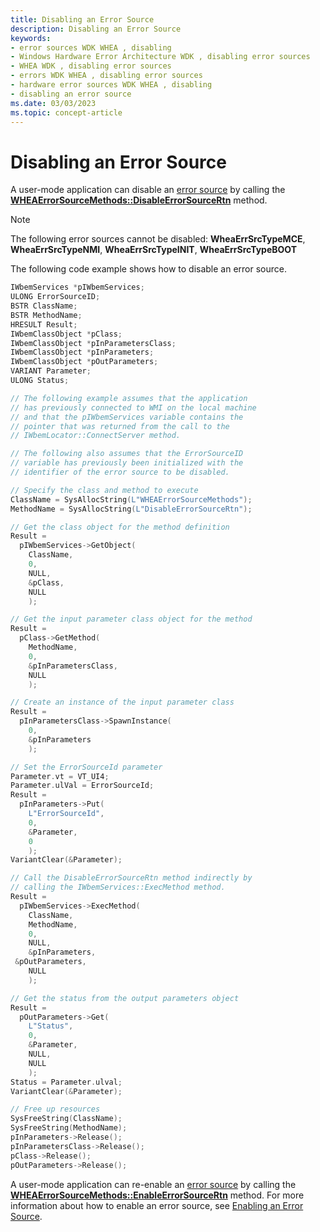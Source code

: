```yaml
---
title: Disabling an Error Source
description: Disabling an Error Source
keywords:
- error sources WDK WHEA , disabling
- Windows Hardware Error Architecture WDK , disabling error sources
- WHEA WDK , disabling error sources
- errors WDK WHEA , disabling error sources
- hardware error sources WDK WHEA , disabling
- disabling an error source
ms.date: 03/03/2023
ms.topic: concept-article
---
```


# Disabling an Error Source

A user-mode application can disable an [error source](hardware-errors-and-error-sources.md) by calling the [**WHEAErrorSourceMethods::DisableErrorSourceRtn**](/windows-hardware/drivers/ddi/_whea/) method.

> [!NOTE]
> The following error sources cannot be disabled: **WheaErrSrcTypeMCE**, **WheaErrSrcTypeNMI**, **WheaErrSrcTypeINIT**, **WheaErrSrcTypeBOOT**

The following code example shows how to disable an error source.

```cpp
IWbemServices *pIWbemServices;
ULONG ErrorSourceID;
BSTR ClassName;
BSTR MethodName;
HRESULT Result;
IWbemClassObject *pClass;
IWbemClassObject *pInParametersClass;
IWbemClassObject *pInParameters;
IWbemClassObject *pOutParameters;
VARIANT Parameter;
ULONG Status;

// The following example assumes that the application
// has previously connected to WMI on the local machine
// and that the pIWbemServices variable contains the
// pointer that was returned from the call to the
// IWbemLocator::ConnectServer method.

// The following also assumes that the ErrorSourceID
// variable has previously been initialized with the
// identifier of the error source to be disabled.

// Specify the class and method to execute
ClassName = SysAllocString(L"WHEAErrorSourceMethods");
MethodName = SysAllocString(L"DisableErrorSourceRtn");

// Get the class object for the method definition
Result =
  pIWbemServices->GetObject(
    ClassName,
    0,
    NULL,
    &pClass,
    NULL
    );

// Get the input parameter class object for the method
Result =
  pClass->GetMethod(
    MethodName,
    0,
    &pInParametersClass,
    NULL
    );

// Create an instance of the input parameter class
Result =
  pInParametersClass->SpawnInstance(
    0,
    &pInParameters
    );

// Set the ErrorSourceId parameter
Parameter.vt = VT_UI4;
Parameter.ulVal = ErrorSourceId;
Result =
  pInParameters->Put(
    L"ErrorSourceId",
    0,
    &Parameter,
    0
    );
VariantClear(&Parameter);

// Call the DisableErrorSourceRtn method indirectly by
// calling the IWbemServices::ExecMethod method.
Result =
  pIWbemServices->ExecMethod(
    ClassName,
    MethodName,
    0,
    NULL,
    &pInParameters,
 &pOutParameters,
    NULL
    );

// Get the status from the output parameters object
Result =
  pOutParameters->Get(
    L"Status",
    0,
    &Parameter,
    NULL,
    NULL
    );
Status = Parameter.ulval;
VariantClear(&Parameter);

// Free up resources
SysFreeString(ClassName);
SysFreeString(MethodName);
pInParameters->Release();
pInParametersClass->Release();
pClass->Release();
pOutParameters->Release();
```

A user-mode application can re-enable an [error source](hardware-errors-and-error-sources.md) by calling the [**WHEAErrorSourceMethods::EnableErrorSourceRtn**](/windows-hardware/drivers/ddi/_whea/) method. For more information about how to enable an error source, see [Enabling an Error Source](enabling-an-error-source.md).

 

